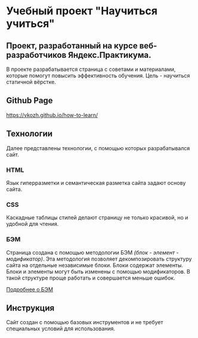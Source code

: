 # Учебный проект "Научиться учиться"

Проект, разработанный на курсе веб-разработчиков Яндекс.Практикума.
-

В проекте разрабатывается страница с советами и материалами, которые помогут повысить эффективность обучения. Цель - научиться статичной вёрстке.

## Github Page
https://vkozh.github.io/how-to-learn/

## Технологии
Далее представлены технологии, с помощью которых разрабатывался сайт.

### HTML
Язык гиперразметки и семантическая разметка сайта задают основу сайта.

### CSS
Каскадные таблицы стилей делают страницу не только красивой, но и удобной для чтения.

### БЭМ

Страница создана с помощью методологии БЭМ _(блок - элемент - модификатор)_. Эта методология позволяет декомпозировать структуру сайта на отдельные независимые блоки. Блоки содержат элементы. Блоки и элементы могут быть изменены с помощью модификаторов. В такой структуре проще работать и совершается меньше ошибок.

[Подробнее о БЭМ](https://ru.bem.info/)



## Инструкция
Сайт создан с помощью базовых инструментов и не требует специальных условий для использования.
